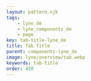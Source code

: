 ```yaml
---
layout: pattern.njk
tags:
    - lyne_de
    - lyne_components_de
    - page
key: tab-title-lyne_de
title: Tab Title
parent: components-lyne_de
image: lyne/overview/tab.webp
keywords: tab-title
order: 420
---
```

